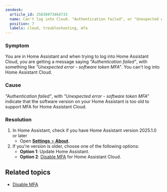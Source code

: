 ```yaml
---
zendesk:
  article_id: 25836973464733
  name: Can't log into Cloud. "Authentication failed", or "Unexpected error - software token MFA"
  position: 7
  labels: cloud, troubleshooting, mfa
---
```


### Symptom

You are in Home Assistant and when trying to log into Home Assistant Cloud, you are getting a message saying  _"Authentication failed"_, with something like _"Unexpected error - software token MFA"_. You can't log into Home Assistant Cloud.

### Cause

_"Authentication failed"_, with _"Unexpected error - software token MFA"_ indicate that the software version on your Home Assistant is too old to support MFA for Home Assistant Cloud.

### Resolution

1. In Home Assistant, check if you have Home Assistant version 2025.1.0 or later
   - Open [**Settings** > **About**](https://my.home-assistant.io/redirect/info/).
2. If you're version is older, choose one of the following options:
   - **Option 1**: Update Home Assistant.
   - **Option 2**: [Disable MFA](https://support.nabucasa.com/hc/en-us/articles/25807025727005) for Home Assistant Cloud.

## Related topics

- [Disable MFA](https://support.nabucasa.com/hc/en-us/articles/25807025727005)